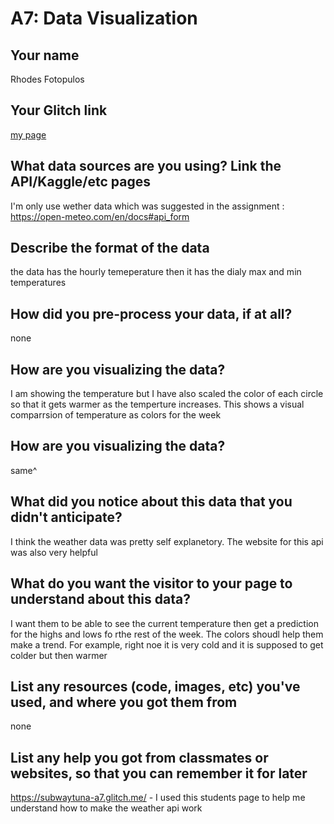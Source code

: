 # A7: Data Visualization

## Your name

Rhodes Fotopulos

## Your Glitch link

[my page](https://rhodes-a7.glitch.me/)

## What data sources are you using? Link the API/Kaggle/etc pages

I'm only use wether data which was suggested in the assignment : https://open-meteo.com/en/docs#api_form

## Describe the format of the data

the data has the hourly temeperature then it has the dialy max and min temperatures
## How did you pre-process your data, if at all?

none
## How are you visualizing the data?

I am showing the temperature but I have also scaled the color of each circle so that it gets warmer as the temperture increases. This shows a visual comparrsion of temperature as colors for the week 
## How are you visualizing the data?

same^

## What did you notice about this data that you didn't anticipate?

I think the weather data was pretty self explanetory. The website for this api was also very helpful 
## What do you want the visitor to your page to understand about this data?

I want them to be able to see the current temperature then get a prediction for the highs and lows fo rthe rest of the week. The colors shoudl help them make a trend. For example, right noe it is very cold and it is supposed to get colder but then warmer 
## List any resources (code, images, etc) you've used, and where you got them from

none

## List any help you got from classmates or websites, so that you can remember it for later

https://subwaytuna-a7.glitch.me/ - I used this students page to help me understand how to make the weather api work 